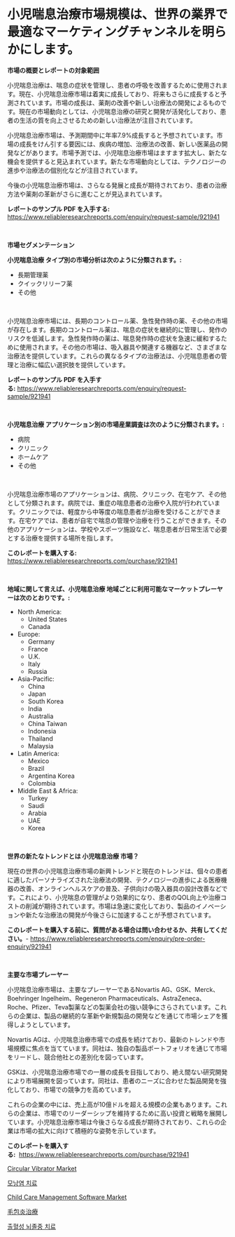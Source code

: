 <p><h1>小児喘息治療市場規模は、世界の業界で最適なマーケティングチャンネルを明らかにします。</h1></p><p><strong>市場の概要とレポートの対象範囲</strong></p>
<p><p>小児喘息治療は、喘息の症状を管理し、患者の呼吸を改善するために使用されます。現在、小児喘息治療市場は着実に成長しており、将来もさらに成長すると予測されています。市場の成長は、薬剤の改善や新しい治療法の開発によるものです。現在の市場動向としては、小児喘息治療の研究と開発が活発化しており、患者の生活の質を向上させるための新しい治療法が注目されています。</p><p>小児喘息治療市場は、予測期間中に年率7.9%成長すると予想されています。市場の成長をけん引する要因には、疾病の増加、治療法の改善、新しい医薬品の開発などがあります。市場予測では、小児喘息治療市場はますます拡大し、新たな機会を提供すると見込まれています。新たな市場動向としては、テクノロジーの進歩や治療法の個別化などが注目されています。</p><p>今後の小児喘息治療市場は、さらなる発展と成長が期待されており、患者の治療方法や薬剤の革新がさらに進むことが見込まれています。</p></p>
<p><strong>レポートのサンプル PDF を入手する:</strong> <a href="https://www.reliableresearchreports.com/enquiry/request-sample/921941">https://www.reliableresearchreports.com/enquiry/request-sample/921941</a></p>
<p>&nbsp;</p>
<p><strong>市場セグメンテーション</strong></p>
<p><strong>小児喘息治療 タイプ別の市場分析は次のように分類されます。:</strong></p>
<p><ul><li>長期管理薬</li><li>クイックリリーフ薬</li><li>その他</li></ul></p>
<p>&nbsp;</p>
<p><p>小児喘息治療市場には、長期のコントロール薬、急性発作時の薬、その他の市場が存在します。長期のコントロール薬は、喘息の症状を継続的に管理し、発作のリスクを低減します。急性発作時の薬は、喘息発作時の症状を急速に緩和するために使用されます。その他の市場は、吸入器具や関連する機器など、さまざまな治療法を提供しています。これらの異なるタイプの治療法は、小児喘息患者の管理と治療に幅広い選択肢を提供しています。</p></p>
<p><strong>レポートのサンプル PDF を入手する:</strong>&nbsp;<a href="https://www.reliableresearchreports.com/enquiry/request-sample/921941">https://www.reliableresearchreports.com/enquiry/request-sample/921941</a></p>
<p>&nbsp;</p>
<p><strong> 小児喘息治療 アプリケーション別の市場産業調査は次のように分類されます。:</strong></p>
<p><ul><li>病院</li><li>クリニック</li><li>ホームケア</li><li>その他</li></ul></p>
<p>&nbsp;</p>
<p><p>小児喘息治療市場のアプリケーションは、病院、クリニック、在宅ケア、その他として分類されます。病院では、重症の喘息患者の治療や入院が行われています。クリニックでは、軽度から中等度の喘息患者が治療を受けることができます。在宅ケアでは、患者が自宅で喘息の管理や治療を行うことができます。その他のアプリケーションは、学校やスポーツ施設など、喘息患者が日常生活で必要とする治療を提供する場所を指します。</p></p>
<p><strong>このレポートを購入する:</strong>&nbsp; <a href="https://www.reliableresearchreports.com/purchase/921941">https://www.reliableresearchreports.com/purchase/921941</a></p>
<p>&nbsp;</p>
<p><strong>地域に関して言えば、小児喘息治療 地域ごとに利用可能なマーケットプレーヤーは次のとおりです。:</strong></p>
<p><ul>
    <li>
        North America:
        <ul>
            <li>United States</li>
            <li>Canada</li>
        </ul>
    </li>
    <li>
        Europe:
        <ul>
            <li>Germany</li>
            <li>France</li>
            <li>U.K.</li>
            <li>Italy</li>
            <li>Russia</li>
        </ul>
    </li>
    <li>
        Asia-Pacific:
        <ul>
            <li>China</li>
            <li>Japan</li>
            <li>South Korea</li>
            <li>India</li>
            <li>Australia</li>
            <li>China Taiwan</li>
            <li>Indonesia</li>
            <li>Thailand</li>
            <li>Malaysia</li>
        </ul>
    </li>
    <li>
        Latin America:
        <ul>
            <li>Mexico</li>
            <li>Brazil</li>
            <li>Argentina Korea</li>
            <li>Colombia</li>
        </ul>
    </li>
    <li>
        Middle East & Africa:
        <ul>
            <li>Turkey</li>
            <li>Saudi</li>
            <li>Arabia</li>
            <li>UAE</li>
            <li>Korea</li>
        </ul>
    </li>
    </ul></p>
<p>&nbsp;</p>
<p><strong>世界の新たなトレンドとは 小児喘息治療 市場？</strong></p>
<p><p>現在の世界の小児喘息治療市場の新興トレンドと現在のトレンドは、個々の患者に適したパーソナライズされた治療法の開発、テクノロジーの進歩による医療機器の改善、オンラインヘルスケアの普及、子供向けの吸入器具の設計改善などです。これにより、小児喘息の管理がより効果的になり、患者のQOL向上や治療コストの削減が期待されています。市場は急速に変化しており、製品のイノベーションや新たな治療法の開発が今後さらに加速することが予想されています。</p></p>
<p><strong>このレポートを購入する前に、質問がある場合は問い合わせるか、共有してください。</strong>- <a href="https://www.reliableresearchreports.com/enquiry/pre-order-enquiry/921941">https://www.reliableresearchreports.com/enquiry/pre-order-enquiry/921941</a></p>
<p>&nbsp;</p>
<p><strong>主要な市場プレーヤー</strong></p>
<p><p>小児喘息治療市場は、主要なプレーヤーであるNovartis AG、GSK、Merck、Boehringer Ingelheim、Regeneron Pharmaceuticals、AstraZeneca、Roche、Pfizer、Teva製薬などの製薬会社の強い競争にさらされています。これらの企業は、製品の継続的な革新や新規製品の開発などを通じて市場シェアを獲得しようとしています。</p><p> Novartis AGは、小児喘息治療市場での成長を続けており、最新のトレンドや市場規模に焦点を当てています。同社は、独自の製品ポートフォリオを通じて市場をリードし、競合他社との差別化を図っています。</p><p>GSKは、小児喘息治療市場での一層の成長を目指しており、絶え間ない研究開発により市場展開を図っています。同社は、患者のニーズに合わせた製品開発を強化しており、市場での競争力を高めています。</p><p>これらの企業の中には、売上高が10億ドルを超える規模の企業もあります。これらの企業は、市場でのリーダーシップを維持するために高い投資と戦略を展開しています。小児喘息治療市場は今後さらなる成長が期待されており、これらの企業は市場の拡大に向けて積極的な姿勢を示しています。</p></p>
<p><strong>このレポートを購入する:</strong>&nbsp;&nbsp;<a href="https://www.reliableresearchreports.com/purchase/921941">https://www.reliableresearchreports.com/purchase/921941</a></p>
<p><p><a href="https://issuu.com/reportprime-2/docs/circular-vibrator-market-size-2030.pptx">Circular Vibrator Market</a></p><p><a href="https://github.com/sougarounis/Market-Research-Report-List-2/blob/main/5585583182406.md">모낭염 치료</a></p><p><a href="https://github.com/YashRP12/Market-Research-Report-List-3/blob/main/child-care-management-software-market.md">Child Care Management Software Market</a></p><p><a href="https://github.com/mohamedbakry57/Market-Research-Report-List-2/blob/main/4086626182411.md">毛包炎治療</a></p><p><a href="https://github.com/laholand/Market-Research-Report-List-2/blob/main/9473444182407.md">출혈성 뇌졸중 치료</a></p></p>